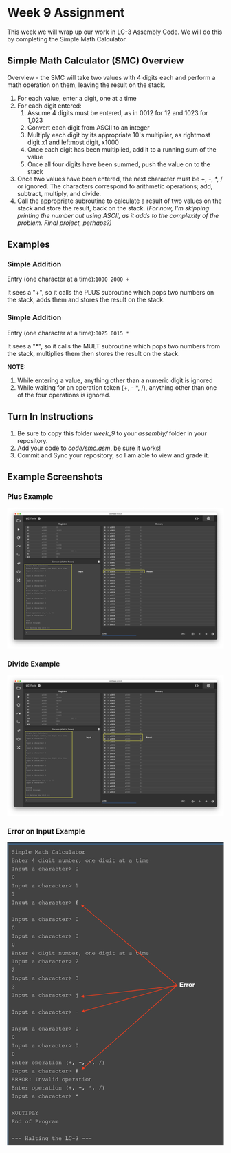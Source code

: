 # Week 9 Assignment
This week we will wrap up our work in LC-3 Assembly Code. We will do this by completing the Simple Math Calculator.

## Simple Math Calculator (SMC) Overview
Overview - the SMC will take two values with 4 digits each and perform a math operation on them, leaving the result on the stack.
1. For each value, enter a digit, one at a time
1. For each digit entered:
    1. Assume 4 digits must be entered, as in 0012 for 12 and 1023 for 1,023
    2. Convert each digit from ASCII to an integer
    3. Multiply each digit by its appropriate 10's multiplier, as rightmost digit x1 and leftmost digit, x1000
    4. Once each digit has been multiplied, add it to a running sum of the value
    5. Once all four digits have been summed, push the value on to the stack
2. Once two values have been entered, the next character must be +, -, *, / or ignored. The characters correspond to arithmetic operations; add, subtract, multiply, and divide. 
3. Call the appropriate subroutine to calculate a result of two values on the stack and store the result, back on the stack. (*For now, I'm skipping printing the number out using ASCII, as it adds to the complexity of the problem. Final project, perhaps?)*

## Examples
### Simple Addition
Entry (one character at a time):```1000 2000 +```

It sees a "+", so it calls the PLUS subroutine which pops two numbers on the stack, adds them and stores the result on the stack. 

### Simple Addition
Entry (one character at a time):```0025 0015 *```

It sees a "*", so it calls the MULT subroutine which pops two numbers from the stack, multiplies them then stores the result on the stack. 

**NOTE:**
1) While entering a value, anything other than a numeric digit is ignored
2) While waiting for an operation token (+, - *, /), anything other than one of the four operations is ignored.

## Turn In Instructions
1. Be sure to copy this folder *week_9* to your *assembly/* folder in your repository.
2. Add your code to *code/smc.asm*, be sure it works!
3. Commit and Sync your repository, so I am able to view and grade it.

## Example Screenshots

### Plus Example

![](../../static/smc_plus.png)

### Divide Example

![](../../static/smc_div.png)

### Error on Input Example

![](../../static/smc_bad.png)